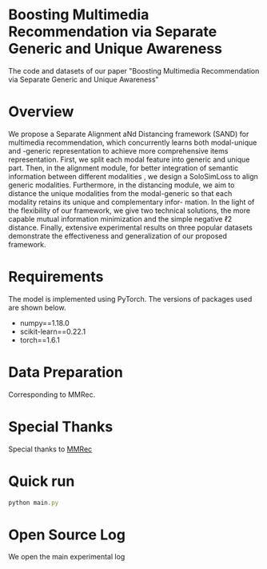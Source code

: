 # Boosting Multimedia Recommendation via Separate Generic and Unique Awareness

The code and datasets of our paper "Boosting Multimedia Recommendation via Separate Generic and
Unique Awareness"

# Overview

We propose a Separate Alignment aNd Distancing framework (SAND) for multimedia recommendation, which concurrently learns both modal-unique and -generic representation to achieve more comprehensive items representation. First, we split each modal feature into generic and unique part. Then, in the alignment module, for better integration of semantic information between different modalities , we design a SoloSimLoss to align generic modalities. Furthermore, in the distancing module, we aim to distance the unique modalities from the modal-generic so that each modality retains its unique and complementary infor- mation. In the light of the flexibility of our framework, we give two technical solutions, the more capable mutual information minimization and the simple negative ℓ2 distance. Finally, extensive experimental results on three popular datasets demonstrate the effectiveness and generalization of our proposed framework.

# Requirements

The model is implemented using PyTorch. The versions of packages used are shown below.

- numpy==1.18.0
- scikit-learn==0.22.1
- torch==1.6.1

# Data Preparation


Corresponding to MMRec.

# Special Thanks

Special thanks to [MMRec](https://github.com/enoche/MMRec)

# Quick run

```js
python main.py
```


# Open Source Log

We open the main experimental log
